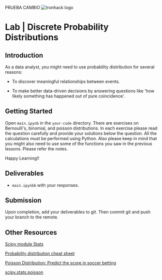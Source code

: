 PRUEBA CAMBIO 
![Ironhack logo](https://i.imgur.com/1QgrNNw.png)

# Lab | Discrete Probability Distributions


## Introduction

As a data analyst, you might need to use probability distribution for several reasons:

- To discover meaningful relationships between events.

- To make better data-driven decisions by answering questions like 'how likely something has happened out of pure coincidence'.

## Getting Started

Open `main.ipynb` in the `your-code` directory. There are exercises on Bernoulli's, binomial, and poisson distributions. In each exercise please read the question carefully and provide your solutions below the question. All the calculations must be performed using Python. Also please keep in mind that you might also need to use some of the functions you saw in the previous lessons. Please refer the notes. 

Happy Learning!!

## Deliverables

- `main.ipynbb` with your responses.

## Submission

Upon completion, add your deliverables to git. Then commit git and push your branch to the remote.

## Other Resources

[Scipy module Stats](https://docs.scipy.org/doc/scipy/reference/stats.html)

[Probability distribution cheat sheet](http://blog.cloudera.com/blog/2015/12/common-probability-distributions-the-data-scientists-crib-sheet/)

[Poisson Distribution: Predict the score in soccer betting](https://www.pinnacle.com/en/betting-articles/Soccer/how-to-calculate-poisson-distribution/MD62MLXUMKMXZ6A8)

[scipy.stats.poisson](https://docs.scipy.org/doc/scipy/reference/generated/scipy.stats.poisson.html)
